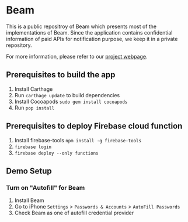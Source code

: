 # Beam
This is a public repositroy of Beam which presents most of the implementations of Beam.
Since the application contains confidential information of paid APIs for notification purpose, we keep it in a private repository.

For more information, please refer to our [project webpage](https://www.ischool.berkeley.edu/projects/2019/beam-reimagining-password-management).

## Prerequisites to build the app
1. Install Carthage
2. Run `carthage update` to build dependencies
3. Install Cocoapods `sudo gem install cocoapods`
4. Run `pop install`

## Prerequisites to deploy Firebase cloud function
1. Install firebase-tools `npm install -g firebase-tools`
2. `firebase login`
3. `firebase deploy --only functions`

## Demo Setup
### Turn on "Autofill" for Beam
1. Install Beam
2. Go to iPhone `Settings` > `Passwords & Accounts` > `AutoFill Passwords`
3. Check Beam as one of autofill credential provider
